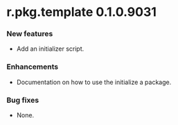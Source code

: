 # r.pkg.template 0.1.0.9031
### New features
* Add an initializer script.
### Enhancements
* Documentation on how to use the initialize a package.
### Bug fixes
* None.
